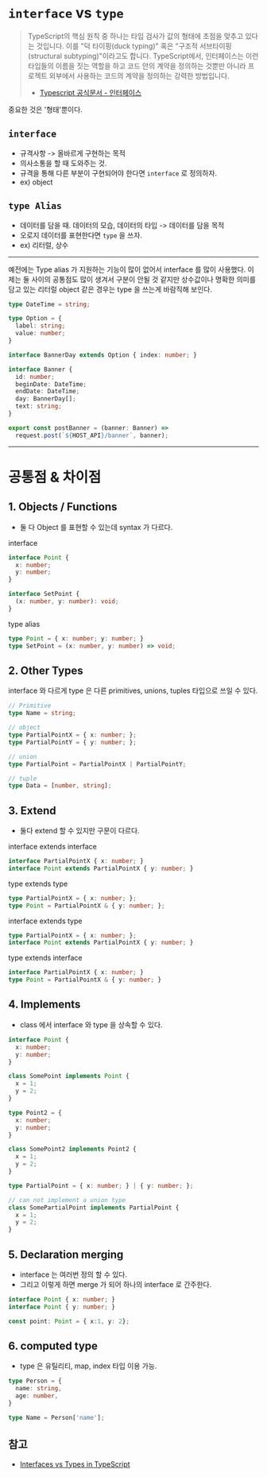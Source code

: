 # `interface` vs `type`

> TypeScript의 핵심 원칙 중 하나는 타입 검사가 값의 형태에 초점을 맞추고 있다는 것입니다. 이를 "덕 타이핑(duck typing)" 혹은 "구조적 서브타이핑 (structural subtyping)"이라고도 합니다. TypeScript에서, 인터페이스는 이런 타입들의 이름을 짓는 역할을 하고 코드 안의 계약을 정의하는 것뿐만 아니라 프로젝트 외부에서 사용하는 코드의 계약을 정의하는 강력한 방법입니다.
> - [Typescript 공식문서 - 인터페이스](https://typescript-kr.github.io/pages/interfaces.html)

중요한 것은 '형태'뿐이다.

## `interface`

- 규격사항 -> 올바르게 구현하는 목적
- 의사소통을 할 때 도와주는 것.
- 규격을 통해 다른 부분이 구현되어야 한다면 `interface` 로 정의하자.
- ex) object

## `type Alias`

- 데이터를 담을 때. 데이터의 모습, 데이터의 타입 -> 데이터를 담을 목적
- 오로지 데이터를 표현한다면 `type` 을 쓰자. 
- ex) 리터럴, 상수

---

예전에는 Type alias 가 지원하는 기능이 많이 없어서 interface 를 많이 사용했다.
이제는 둘 사이의 공통점도 많이 생겨서 구분이 안될 것 같지만 
상수값이나 명확한 의미를 담고 있는 리터럴 object 같은 경우는 type 을 쓰는게 바람직해 보인다.

```ts
type DateTime = string;

type Option = {
  label: string;
  value: number;
}

interface BannerDay extends Option { index: number; }

interface Banner {
  id: number;
  beginDate: DateTime;
  endDate: DateTime;
  day: BannerDay[];
  text: string;
}

export const postBanner = (banner: Banner) =>
  request.post(`${HOST_API}/banner`, banner);
```

---

# 공통점 & 차이점
 
## 1. Objects / Functions

- 둘 다 Object 를 표현할 수 있는데 syntax 가 다르다.

interface
```ts
interface Point {
  x: number;
  y: number;
}

interface SetPoint {
  (x: number, y: number): void;
}
```
type alias
```ts
type Point = { x: number; y: number; }
type SetPoint = (x: number, y: number) => void;
```

## 2. Other Types

interface 와 다르게 type 은 다른 primitives, unions, tuples 타입으로 쓰일 수 있다.

```ts
// Primitive
type Name = string;

// object
type PartialPointX = { x: number; };
type PartialPointY = { y: number; };

// union
type PartialPoint = PartialPointX | PartialPointY;

// tuple
type Data = [number, string];
```

## 3. Extend

- 둘다 extend 할 수 있지만 구문이 다르다.

interface extends interface
```ts
interface PartialPointX { x: number; }
interface Point extends PartialPointX { y: number; }
```

type extends type
```ts
type PartialPointX = { x: number; };
type Point = PartialPointX & { y: number; }; 
```

interface extends type
```ts
type PartialPointX = { x: number; };
interface Point extends PartialPointX { y: number; } 
```

type extends interface
```ts
interface PartialPointX { x: number; }
type Point = PartialPointX & { y: number; }
```

## 4. Implements

- class 에서 interface 와 type 을 상속할 수 있다.

```ts
interface Point {
  x: number;
  y: number;
}

class SomePoint implements Point {
  x = 1;
  y = 2;
}

type Point2 = {
  x: number;
  y: number;
}

class SomePoint2 implements Point2 {
  x = 1;
  y = 2;
}

type PartialPoint = { x: number; } | { y: number; };

// can not implement a union type
class SomePartialPoint implements PartialPoint {
  x = 1;
  y = 2;
}
```

## 5. Declaration merging

- interface 는 여러번 정의 할 수 있다.
- 그리고 이렇게 하면 merge 가 되어 하나의 interface 로 간주한다.

```ts
interface Point { x: number; }
interface Point { y: number; }

const point: Point = { x:1, y: 2};
``` 

## 6. computed type
- type 은 유틸리티, map, index 타입 이용 가능.

```ts
type Person = {
  name: string,
  age: number,
}

type Name = Person['name'];
```

## 참고
- [Interfaces vs Types in TypeScript](https://stackoverflow.com/questions/37233735/interfaces-vs-types-in-typescript)
